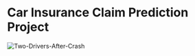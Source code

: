 # Car Insurance Claim Prediction Project

![Two-Drivers-After-Crash](https://github.com/ihimi/Car_Insurance_Claim_Prediction/assets/67664400/75b53676-10b3-4334-ae60-9589e46707be)
